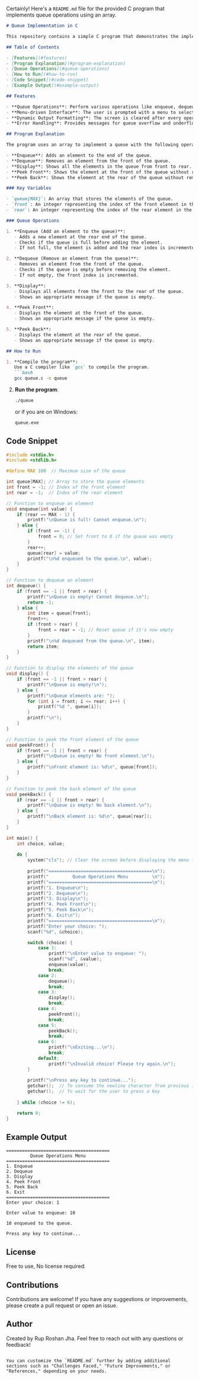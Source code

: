 Certainly! Here's a `README.md` file for the provided C program that implements queue operations using an array.

```markdown
# Queue Implementation in C

This repository contains a simple C program that demonstrates the implementation of a queue using an array. The program provides various operations such as `enqueue`, `dequeue`, `display`, `peek front`, and `peek back` to manage the queue. The program uses a command-line interface with a menu-driven approach to allow users to interact with the queue.

## Table of Contents

- [Features](#features)
- [Program Explanation](#program-explanation)
- [Queue Operations](#queue-operations)
- [How to Run](#how-to-run)
- [Code Snippet](#code-snippet)
- [Example Output](#example-output)

## Features

- **Queue Operations**: Perform various operations like enqueue, dequeue, display, peek front, and peek back.
- **Menu-driven Interface**: The user is prompted with a menu to select the desired operation.
- **Dynamic Output Formatting**: The screen is cleared after every operation to keep the output clean and organized.
- **Error Handling**: Provides messages for queue overflow and underflow conditions.

## Program Explanation

The program uses an array to implement a queue with the following operations:

- **Enqueue**: Adds an element to the end of the queue.
- **Dequeue**: Removes an element from the front of the queue.
- **Display**: Shows all the elements in the queue from front to rear.
- **Peek Front**: Shows the element at the front of the queue without removing it.
- **Peek Back**: Shows the element at the rear of the queue without removing it.

### Key Variables

- `queue[MAX]`: An array that stores the elements of the queue.
- `front`: An integer representing the index of the front element in the queue. It is initialized to -1 to indicate that the queue is initially empty.
- `rear`: An integer representing the index of the rear element in the queue. It is also initialized to -1 for the same reason.

### Queue Operations

1. **Enqueue (Add an element to the queue)**:
   - Adds a new element at the rear end of the queue.
   - Checks if the queue is full before adding the element.
   - If not full, the element is added and the rear index is incremented.

2. **Dequeue (Remove an element from the queue)**:
   - Removes an element from the front of the queue.
   - Checks if the queue is empty before removing the element.
   - If not empty, the front index is incremented.

3. **Display**:
   - Displays all elements from the front to the rear of the queue.
   - Shows an appropriate message if the queue is empty.

4. **Peek Front**:
   - Displays the element at the front of the queue.
   - Shows an appropriate message if the queue is empty.

5. **Peek Back**:
   - Displays the element at the rear of the queue.
   - Shows an appropriate message if the queue is empty.

## How to Run

1. **Compile the program**:
   Use a C compiler like `gcc` to compile the program.
   ```bash
   gcc queue.c -o queue
   ```

2. **Run the program**:
   ```bash
   ./queue
   ```

   or if you are on Windows:
   ```bash
   queue.exe
   ```

## Code Snippet

```c
#include <stdio.h>
#include <stdlib.h>

#define MAX 100  // Maximum size of the queue

int queue[MAX]; // Array to store the queue elements
int front = -1; // Index of the front element
int rear = -1;  // Index of the rear element

// Function to enqueue an element
void enqueue(int value) {
    if (rear == MAX - 1) {
        printf("\nQueue is full! Cannot enqueue.\n");
    } else {
        if (front == -1) {
            front = 0; // Set front to 0 if the queue was empty
        }
        rear++;
        queue[rear] = value;
        printf("\n%d enqueued to the queue.\n", value);
    }
}

// Function to dequeue an element
int dequeue() {
    if (front == -1 || front > rear) {
        printf("\nQueue is empty! Cannot dequeue.\n");
        return -1;
    } else {
        int item = queue[front];
        front++;
        if (front > rear) {
            front = rear = -1; // Reset queue if it's now empty
        }
        printf("\n%d dequeued from the queue.\n", item);
        return item;
    }
}

// Function to display the elements of the queue
void display() {
    if (front == -1 || front > rear) {
        printf("\nQueue is empty!\n");
    } else {
        printf("\nQueue elements are: ");
        for (int i = front; i <= rear; i++) {
            printf("%d ", queue[i]);
        }
        printf("\n");
    }
}

// Function to peek the front element of the queue
void peekFront() {
    if (front == -1 || front > rear) {
        printf("\nQueue is empty! No front element.\n");
    } else {
        printf("\nFront element is: %d\n", queue[front]);
    }
}

// Function to peek the back element of the queue
void peekBack() {
    if (rear == -1 || front > rear) {
        printf("\nQueue is empty! No back element.\n");
    } else {
        printf("\nBack element is: %d\n", queue[rear]);
    }
}

int main() {
    int choice, value;
    
    do {
        system("cls"); // Clear the screen before displaying the menu (Windows)
        
        printf("=======================================\n");
        printf("         Queue Operations Menu         \n");
        printf("=======================================\n");
        printf("1. Enqueue\n");
        printf("2. Dequeue\n");
        printf("3. Display\n");
        printf("4. Peek Front\n");
        printf("5. Peek Back\n");
        printf("6. Exit\n");
        printf("=======================================\n");
        printf("Enter your choice: ");
        scanf("%d", &choice);

        switch (choice) {
            case 1:
                printf("\nEnter value to enqueue: ");
                scanf("%d", &value);
                enqueue(value);
                break;
            case 2:
                dequeue();
                break;
            case 3:
                display();
                break;
            case 4:
                peekFront();
                break;
            case 5:
                peekBack();
                break;
            case 6:
                printf("\nExiting...\n");
                break;
            default:
                printf("\nInvalid choice! Please try again.\n");
        }
        
        printf("\nPress any key to continue...");
        getchar();  // To consume the newline character from previous input
        getchar();  // To wait for the user to press a key
        
    } while (choice != 6);

    return 0;
}
```

## Example Output

```
=======================================
         Queue Operations Menu         
=======================================
1. Enqueue
2. Dequeue
3. Display
4. Peek Front
5. Peek Back
6. Exit
=======================================
Enter your choice: 1

Enter value to enqueue: 10

10 enqueued to the queue.

Press any key to continue...
```

## License

Free to use, No license required.

## Contributions

Contributions are welcome! If you have any suggestions or improvements, please create a pull request or open an issue.

## Author

Created by Rup Roshan Jha. Feel free to reach out with any questions or feedback!
```

You can customize the `README.md` further by adding additional sections such as "Challenges Faced," "Future Improvements," or "References," depending on your needs.
